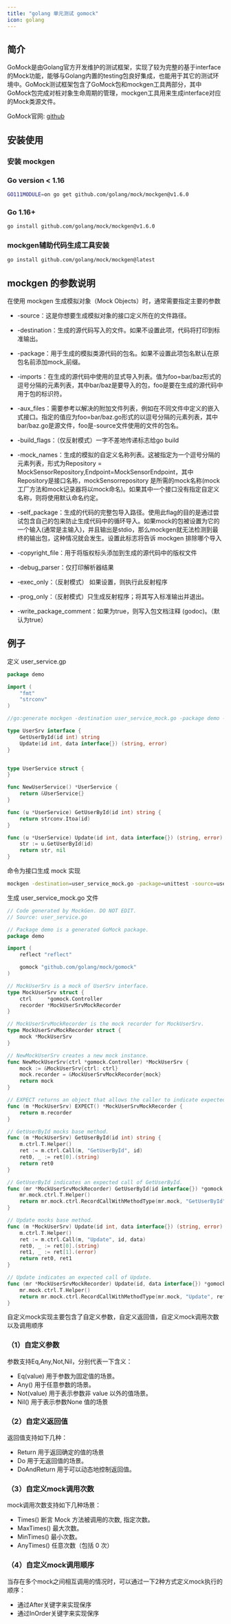 ```yaml
---
title: "golang 单元测试 gomock"
icon: golang
---
```

## 简介

GoMock是由Golang官方开发维护的测试框架，实现了较为完整的基于interface的Mock功能，能够与Golang内置的testing包良好集成，也能用于其它的测试环境中。GoMock测试框架包含了GoMock包和mockgen工具两部分，其中GoMock包完成对桩对象生命周期的管理，mockgen工具用来生成interface对应的Mock类源文件。

GoMock官网: [github](https://github.com/golang/mock)

## 安装使用

### 安装 mockgen

### Go version < 1.16

```sh
GO111MODULE=on go get github.com/golang/mock/mockgen@v1.6.0
```

### Go 1.16+

```sh
go install github.com/golang/mock/mockgen@v1.6.0
```

### mockgen辅助代码生成工具安装

```sh
go install github.com/golang/mock/mockgen@latest
```

## mockgen 的参数说明

在使用 mockgen 生成模拟对象（Mock Objects）时，通常需要指定主要的参数

* -source：这是你想要生成模拟对象的接口定义所在的文件路径。
* -destination：生成的源代码写入的文件。如果不设置此项，代码将打印到标准输出。
* -package：用于生成的模拟类源代码的包名。如果不设置此项包名默认在原包名前添加mock_前缀。

* -imports：在生成的源代码中使用的显式导入列表。值为foo=bar/baz形式的逗号分隔的元素列表，其中bar/baz是要导入的包，foo是要在生成的源代码中用于包的标识符。
* -aux_files：需要参考以解决的附加文件列表，例如在不同文件中定义的嵌入式接口。指定的值应为foo=bar/baz.go形式的以逗号分隔的元素列表，其中bar/baz.go是源文件，foo是-source文件使用的文件的包名。
* -build_flags：（仅反射模式）一字不差地传递标志给go build
* -mock_names：生成的模拟的自定义名称列表。这被指定为一个逗号分隔的元素列表，形式为Repository = MockSensorRepository,Endpoint=MockSensorEndpoint，其中Repository是接口名称，mockSensorrepository 是所需的mock名称(mock工厂方法和mock记录器将以mock命名)。如果其中一个接口没有指定自定义名称，则将使用默认命名约定。

* -self_package：生成的代码的完整包导入路径。使用此flag的目的是通过尝试包含自己的包来防止生成代码中的循环导入。如果mock的包被设置为它的一个输入(通常是主输入)，并且输出是stdio，那么mockgen就无法检测到最终的输出包，这种情况就会发生。设置此标志将告诉 mockgen 排除哪个导入
* -copyright_file：用于将版权标头添加到生成的源代码中的版权文件
* -debug_parser：仅打印解析器结果
* -exec_only：（反射模式） 如果设置，则执行此反射程序
* -prog_only：（反射模式）只生成反射程序；将其写入标准输出并退出。
* -write_package_comment：如果为true，则写入包文档注释 (godoc)。（默认为true）

## 例子

定义 user_service.gp

```go
package demo

import (
	"fmt"
	"strconv"
)

//go:generate mockgen -destination user_service_mock.go -package demo -source user_service.go

type UserSrv interface {
	GetUserById(id int) string
	Update(id int, data interface{}) (string, error)
}


type UserService struct {
}

func NewUserService() *UserService {
	return &UserService{}
}

func (u *UserService) GetUserById(id int) string {
	return strconv.Itoa(id)
}

func (u *UserService) Update(id int, data interface{}) (string, error) {
	str := u.GetUserById(id)
	return str, nil
}
```
命令为接口生成 mock 实现

```sh
mockgen -destination=user_service_mock.go -package=unittest -source=user_service.go
```

生成 user_service_mock.go 文件
```go
// Code generated by MockGen. DO NOT EDIT.
// Source: user_service.go

// Package demo is a generated GoMock package.
package demo

import (
	reflect "reflect"

	gomock "github.com/golang/mock/gomock"
)

// MockUserSrv is a mock of UserSrv interface.
type MockUserSrv struct {
	ctrl     *gomock.Controller
	recorder *MockUserSrvMockRecorder
}

// MockUserSrvMockRecorder is the mock recorder for MockUserSrv.
type MockUserSrvMockRecorder struct {
	mock *MockUserSrv
}

// NewMockUserSrv creates a new mock instance.
func NewMockUserSrv(ctrl *gomock.Controller) *MockUserSrv {
	mock := &MockUserSrv{ctrl: ctrl}
	mock.recorder = &MockUserSrvMockRecorder{mock}
	return mock
}

// EXPECT returns an object that allows the caller to indicate expected use.
func (m *MockUserSrv) EXPECT() *MockUserSrvMockRecorder {
	return m.recorder
}

// GetUserById mocks base method.
func (m *MockUserSrv) GetUserById(id int) string {
	m.ctrl.T.Helper()
	ret := m.ctrl.Call(m, "GetUserById", id)
	ret0, _ := ret[0].(string)
	return ret0
}

// GetUserById indicates an expected call of GetUserById.
func (mr *MockUserSrvMockRecorder) GetUserById(id interface{}) *gomock.Call {
	mr.mock.ctrl.T.Helper()
	return mr.mock.ctrl.RecordCallWithMethodType(mr.mock, "GetUserById", reflect.TypeOf((*MockUserSrv)(nil).GetUserById), id)
}

// Update mocks base method.
func (m *MockUserSrv) Update(id int, data interface{}) (string, error) {
	m.ctrl.T.Helper()
	ret := m.ctrl.Call(m, "Update", id, data)
	ret0, _ := ret[0].(string)
	ret1, _ := ret[1].(error)
	return ret0, ret1
}

// Update indicates an expected call of Update.
func (mr *MockUserSrvMockRecorder) Update(id, data interface{}) *gomock.Call {
	mr.mock.ctrl.T.Helper()
	return mr.mock.ctrl.RecordCallWithMethodType(mr.mock, "Update", reflect.TypeOf((*MockUserSrv)(nil).Update), id, data)
}

```



自定义mock实现主要包含了自定义参数，自定义返回值，自定义mock调用次数以及调用顺序

### （1）自定义参数

参数支持Eq,Any,Not,Nil，分别代表一下含义：

* Eq(value) 用于参数为固定值的场景。
* Any() 用于任意参数的场景。
* Not(value) 用于表示参数非 value 以外的值场景。
* Nil()  用于表示参数None 值的场景

### （2）自定义返回值

返回值支持如下几种：

* Return 用于返回确定的值的场景
* Do 用于无返回值的场景。
* DoAndReturn 用于可以动态地控制返回值。

### （3）自定义mock调用次数

mock调用次数支持如下几种场景：

* Times() 断言 Mock 方法被调用的次数, 指定次数。
* MaxTimes() 最大次数。
* MinTimes() 最小次数。
* AnyTimes() 任意次数（包括 0 次）

### （4）自定义mock调用顺序

当存在多个mock之间相互调用的情况时，可以通过一下2种方式定义mock执行的顺序：

* 通过After关键字来实现保序
* 通过InOrder关键字来实现保序
